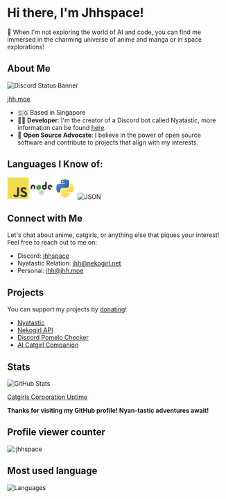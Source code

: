 # Hi there, I'm Jhhspace!

🐾 When I'm not exploring the world of AI and code, you can find me immersed in the charming universe of anime and manga or in space explorations!

## About Me

![Discord Status Banner](https://discord.c99.nl/widget/theme-3/898569996949676052.png)

[jhh.moe](https://jhh.moe)

- 🇸🇬 Based in Singapore
- 👨‍💻 **Developer**: I'm the creator of a Discord bot called Nyatastic, more information can be found [here](https://nekogirl.net/).
- 🌟 **Open Source Advocate**: I believe in the power of open source software and contribute to projects that align with my interests.

## Languages I Know of:

<img src="https://raw.githubusercontent.com/devicons/devicon/master/icons/javascript/javascript-original.svg" alt="JavaScript" width="50" height="50"> <img src="https://raw.githubusercontent.com/devicons/devicon/master/icons/nodejs/nodejs-original-wordmark.svg" alt="Node.js" width="50" height="50"> <img src="https://raw.githubusercontent.com/devicons/devicon/master/icons/python/python-original.svg" alt="Python" width="50" height="50"> <img src="https://via.placeholder.com/40x40/FF5733/FFFFFF?text=JSON" alt="JSON" width="50" height="50">

## Connect with Me

Let's chat about anime, catgirls, or anything else that piques your interest!
Feel free to reach out to me on:

- Discord: [jhhspace](https://discord.com/users/898569996949676052)
- Nyatastic Relation: [jhh@nekogirl.net](mailto:jhh@nekogirl.net)
- Personal: [jhh@jhh.moe](mailto:jhh@jhh.moe)

## Projects

You can support my projects by [donating](https://ko-fi.com/jhhspace)!

- [Nyatastic](https://nekogirl.net/)
- [Nekogirl API](https://api.nekogirl.net/)
- [Discord Pomelo Checker](https://github.com/jhhspace/discord-pomelo-checker)
- [AI Catgirl Companion](https://catgirl-companion.jhh.moe/)

## Stats

![GitHub Stats](https://github-readme-stats.vercel.app/api?username=jhhspace&show_icons=true&theme=cobalt)

[Catgirls Corporation Uptime](https://status.nekogirl.net/)

**Thanks for visiting my GitHub profile! Nyan-tastic adventures await!**

## Profile viewer counter
![:jhhspace](https://count.chiya.dev/get/@jhhspace?theme=asoul)

## Most used language
![Languages](https://github-readme-stats.vercel.app/api/top-langs/?username=jhhspace&layout=compact&theme=dracula)
